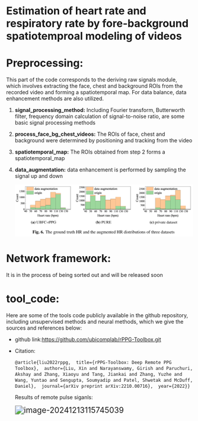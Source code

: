 # Estimation of heart rate and respiratory rate by fore-background spatiotemproal modeling of videos





# Preprocessing:

This part of the code corresponds to the deriving raw signals module, which involves extracting the face, chest and background ROIs from the recorded video and forming a spatiotemporal map. For data balance, data enhancement methods are also utilized.

1. **signal_processing_method:** Including Fourier transform, Butterworth filter, frequency domain calculation of signal-to-noise ratio, are some basic signal processing methods

2. **process_face_bg_chest_videos:** The ROIs of face, chest and background were determined by positioning and tracking from the video

3. **spatiotemporal_map:** The ROIs obtained from step 2 forms a spatiotemporal_map

4. **data_augmentation:** data enhancement is performed by sampling the signal up and down

   ![data_augmentation_results](Figs/data_augmentation_results.png)

# Network framework: 

It is in the process of being sorted out and will be released soon

# tool_code:

Here are some of the tools code publicly available in the github repository, including unsupervised methods and neural methods, which we give the sources and references below:

- github link:https://github.com/ubicomplab/rPPG-Toolbox.git

- Citation:

  ```
  @article{liu2022rppg,  title={rPPG-Toolbox: Deep Remote PPG Toolbox},  author={Liu, Xin and Narayanswamy, Girish and Paruchuri, Akshay and Zhang, Xiaoyu and Tang, Jiankai and Zhang, Yuzhe and Wang, Yuntao and Sengupta, Soumyadip and Patel, Shwetak and McDuff, Daniel},  journal={arXiv preprint arXiv:2210.00716},  year={2022}}
  ```

  Results of remote pulse siganls:

  <img src="../../AppData/Roaming/Typora/typora-user-images/image-20241213115745039.png" alt="image-20241213115745039" style="zoom:150%;" />

